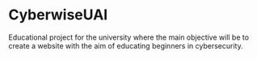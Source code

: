 # CyberwiseUAI
Educational project for the university where the main objective will be to create a website with the aim of educating beginners in cybersecurity.

